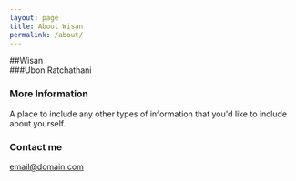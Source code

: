 ```yaml
---
layout: page
title: About Wisan
permalink: /about/
---
```


##Wisan  <br>
###Ubon Ratchathani

### More Information

A place to include any other types of information that you'd like to include about yourself.

### Contact me

[email@domain.com](mailto:email@domain.com)

